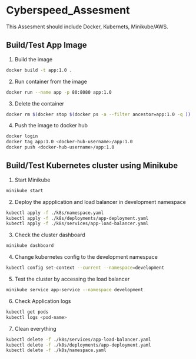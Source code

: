 # Cyberspeed_Assesment
This Assesment should include Docker, Kubernets, Minikube/AWS.

## Build/Test App Image
1. Build the image
```bash
docker build -t app:1.0 .
```
2. Run container from the image
```bash
docker run --name app -p 80:8080 app:1.0
```
3. Delete the container
```bash
docker rm $(docker stop $(docker ps -a --filter ancestor=app:1.0 -q ))
```
4. Push the image to docker hub
```bash
docker login
docker tag app:1.0 <docker-hub-username>/app:1.0
docker push <docker-hub-username>/app:1.0
```

## Build/Test Kubernetes cluster using Minikube
1. Start Minikube
```bash
minikube start
```
2. Deploy the appplication and load balancer in development namespace
```bash
kubectl apply -f ./k8s/namespace.yaml
kubectl apply -f ./k8s/deployments/app-deployment.yaml
kubectl apply -f ./k8s/services/app-load-balancer.yaml
```
3. Check the cluster dashboard
```bash
minikube dashboard
```
4. Change kubernetes config to the development namespace
```bash
kubectl config set-context --current --namespace=development
```
5. Test the cluster by accessing the load balancer
```bash
minikube service app-service --namespace development
```
6. Check Application logs
```bash
kubectl get pods
kubectl logs <pod-name>
```
7. Clean everything
```bash
kubectl delete -f ./k8s/services/app-load-balancer.yaml
kubectl delete -f ./k8s/deployments/app-deployment.yaml
kubectl delete -f ./k8s/namespace.yaml
```